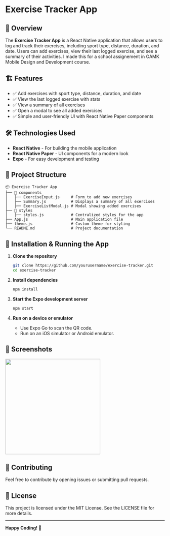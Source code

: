 # Exercise Tracker App

## 📌 Overview
The **Exercise Tracker App** is a React Native application that allows users to log and track their exercises, including sport type, distance, duration, and date. Users can add exercises, view their last logged exercise, and see a summary of their activities.
I made this for a school assignement in OAMK Mobile Design and Development course.

## 🏗 Features
- ✅ Add exercises with sport type, distance, duration, and date
- ✅ View the last logged exercise with stats
- ✅ View a summary of all exercises
- ✅ Open a modal to see all added exercises
- ✅ Simple and user-friendly UI with React Native Paper components

## 🛠 Technologies Used
- **React Native** - For building the mobile application
- **React Native Paper** - UI components for a modern look
- **Expo** - For easy development and testing

## 📂 Project Structure
```
📦 Exercise Tracker App
├── 📂 components
│   ├── ExerciseInput.js     # Form to add new exercises
│   ├── Summary.js           # Displays a summary of all exercises
│   ├── ExerciseListModal.js # Modal showing added exercises
├── 📂 styles
│   ├── styles.js            # Centralized styles for the app
├── App.js                   # Main application file
├── theme.js                 # Custom theme for styling
└── README.md                # Project documentation
```

## 🚀 Installation & Running the App

1. **Clone the repository**
   ```sh
   git clone https://github.com/yourusername/exercise-tracker.git
   cd exercise-tracker
   ```

2. **Install dependencies**
   ```sh
   npm install
   ```

3. **Start the Expo development server**
   ```sh
   npm start
   ```

4. **Run on a device or emulator**
   - Use Expo Go to scan the QR code.
   - Run on an iOS simulator or Android emulator.

## 📸 Screenshots

<img src="https://github.com/user-attachments/assets/f44ecb6b-d88d-45c7-8b83-a7766b4c441c" width="300">



## 🤝 Contributing
Feel free to contribute by opening issues or submitting pull requests.

## 📜 License
This project is licensed under the MIT License. See the LICENSE file for more details.

---
**Happy Coding! 🚀**

